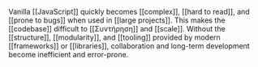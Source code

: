 Vanilla [[JavaScript]] quickly becomes [[complex]], [[hard to read]], and [[prone to bugs]] when used in [[large projects]]. This makes the [[codebase]] difficult to [[Συντήρηση]] and [[scale]]. Without the [[structure]], [[modularity]], and [[tooling]] provided by modern [[frameworks]] or [[libraries]], collaboration and long-term development become inefficient and error-prone.